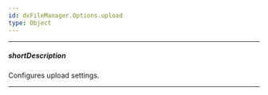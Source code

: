 ```yaml
---
id: dxFileManager.Options.upload
type: Object
---
```

---
##### shortDescription
Configures upload settings.

---
